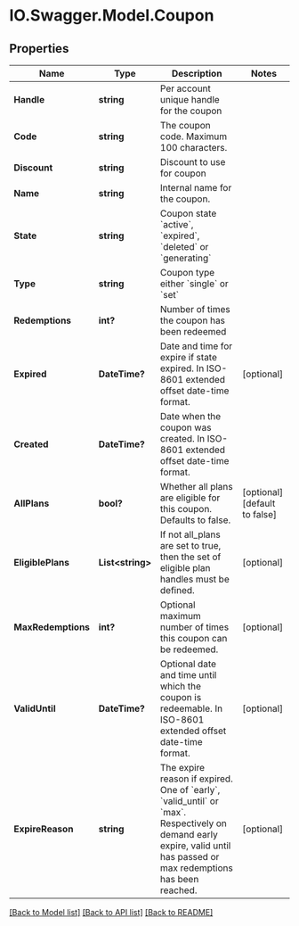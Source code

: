 # IO.Swagger.Model.Coupon
## Properties

Name | Type | Description | Notes
------------ | ------------- | ------------- | -------------
**Handle** | **string** | Per account unique handle for the coupon | 
**Code** | **string** | The coupon code. Maximum 100 characters. | 
**Discount** | **string** | Discount to use for coupon | 
**Name** | **string** | Internal name for the coupon. | 
**State** | **string** | Coupon state &#x60;active&#x60;, &#x60;expired&#x60;, &#x60;deleted&#x60; or &#x60;generating&#x60; | 
**Type** | **string** | Coupon type either &#x60;single&#x60; or &#x60;set&#x60; | 
**Redemptions** | **int?** | Number of times the coupon has been redeemed | 
**Expired** | **DateTime?** | Date and time for expire if state expired. In ISO-8601 extended offset date-time format. | [optional] 
**Created** | **DateTime?** | Date when the coupon was created. In ISO-8601 extended offset date-time format. | 
**AllPlans** | **bool?** | Whether all plans are eligible for this coupon. Defaults to false. | [optional] [default to false]
**EligiblePlans** | **List&lt;string&gt;** | If not all_plans are set to true, then the set of eligible plan handles must be defined. | [optional] 
**MaxRedemptions** | **int?** | Optional maximum number of times this coupon can be redeemed. | [optional] 
**ValidUntil** | **DateTime?** | Optional date and time until which the coupon is redeemable. In ISO-8601 extended offset date-time format. | [optional] 
**ExpireReason** | **string** | The expire reason if expired. One of &#x60;early&#x60;, &#x60;valid_until&#x60; or &#x60;max&#x60;. Respectively on demand early expire, valid until has passed or max redemptions has been reached. | [optional] 

[[Back to Model list]](../README.md#documentation-for-models) [[Back to API list]](../README.md#documentation-for-api-endpoints) [[Back to README]](../README.md)


